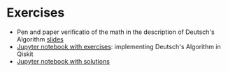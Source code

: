 
# Exercises
 * Pen and paper verificatio of the math in the description of Deutsch's Algorithm [slides](../slides.pdf)
 * [Jupyter notebook with exercises](w5_01.ipynb): implementing Deutsch's Algorithm in Qiskit
 * [Jupyter notebook with solutions](w5_01_s.ipynb)